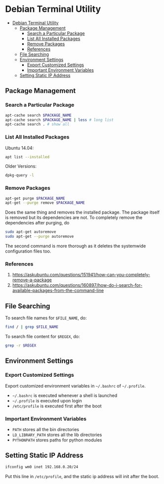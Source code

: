 # Debian Terminal Utility

- [Debian Terminal Utility](#debian-terminal-utility)
  - [Package Management](#package-management)
    - [Search a Particular Package](#search-a-particular-package)
    - [List All Installed Packages](#list-all-installed-packages)
    - [Remove Packages](#remove-packages)
    - [References](#references)
  - [File Searching](#file-searching)
  - [Environment Settings](#environment-settings)
    - [Export Customized Settings](#export-customized-settings)
    - [Important Environment Variables](#important-environment-variables)
  - [Setting Static IP Address](#setting-static-ip-address)

## Package Management

### Search a Particular Package

```sh
apt-cache search $PACKAGE_NAME
apt-cache search $PACKAGE_NAME | less # long list
apt-cache search . # show all
```

### List All Installed Packages

Ubuntu 14.04:

```sh
apt list --installed
```

Older Versions:

```sh
dpkg-query -l
```

### Remove Packages

```sh
apt-get purge $PACKAGE_NAME
apt-get --purge remove $PACKAGE_NAME
```

Does the same thing and removes the installed package. The package itself is removed but its dependencies are not. 
To completely remove the dependencies after purging, do

```sh
sudo apt-get autoremove
sudo apt-get --purge autoremove
```

The second command is more thorough as it deletes the systemwide configuration files too.

### References

1. https://askubuntu.com/questions/151941/how-can-you-completely-remove-a-package
2. https://askubuntu.com/questions/160897/how-do-i-search-for-available-packages-from-the-command-line

## File Searching

To search file names for `$FILE_NAME`, do:

```sh
find / | grep $FILE_NAME
```

To search file content for `$REGEX`, do:

```sh
grep -r $REGEX
```

## Environment Settings

### Export Customized Settings

Export customized environment variables in `~/.bashrc` of `~/.profile`.

* `~/.bashrc` is executed whenever a shell is launched
* `~/.profile` is executed upon login
* `/etc/profile` is executed first after the boot

### Important Environment Variables

* `PATH` stores all the bin directories
* `LD_LIBRARY_PATH` stores all the lib directories
* `PYTHONPATH` stores paths for python modules

## Setting Static IP Address

```bash
ifconfig wm0 inet 192.168.0.20/24
```

Put this line in `/etc/profile`, and the static ip address will init after the boot.